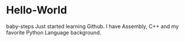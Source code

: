 # Hello-World
baby-steps
Just started learning Github. I have Assembly, C++ 
and my favorite Python Language background.
